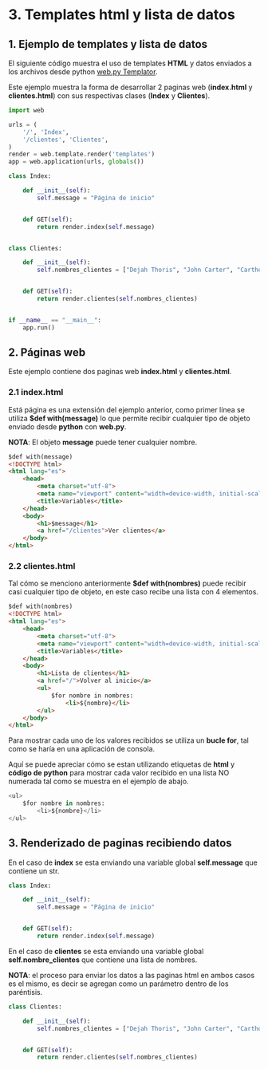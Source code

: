 # 3. Templates html y lista de datos

## 1. Ejemplo de templates y lista de datos

El siguiente código muestra el uso de templates **HTML** y datos enviados a los archivos desde python [web.py Templator](https://webpy.org/docs/0.3/templetor).

Este ejemplo muestra la forma de desarrollar 2 paginas web (**index.html** y **clientes.html**) con sus respectivas clases (**Index** y **Clientes**).

````python
import web

urls = (
    '/', 'Index',
    '/clientes', 'Clientes',
)
render = web.template.render('templates')
app = web.application(urls, globals())

class Index:

    def __init__(self):
        self.message = "Página de inicio"


    def GET(self):
        return render.index(self.message)


class Clientes:

    def __init__(self):
        self.nombres_clientes = ["Dejah Thoris", "John Carter", "Carthoris", "Tars Tarkas"]


    def GET(self):
        return render.clientes(self.nombres_clientes)


if __name__ == "__main__":
    app.run()
````

## 2. Páginas web

Este ejemplo contiene dos paginas web **index.html** y **clientes.html**.

### 2.1 index.html

Está página es una extensión del ejemplo anterior, como primer línea se utiliza **$def with(message)** lo que permite recibir cualquier tipo de objeto enviado desde **python** con **web.py**.

**NOTA**: El objeto **message** puede tener cualquier nombre.


````html
$def with(message)
<!DOCTYPE html>
<html lang="es">
    <head>
        <meta charset="utf-8">
        <meta name="viewport" content="width=device-width, initial-scale=1">
        <title>Variables</title>
    </head>
    <body>
        <h1>$message</h1>
        <a href="/clientes">Ver clientes</a>
    </body>
</html>
````

### 2.2 clientes.html

Tal cómo se menciono anteriormente **$def with(nombres)** puede recibir casi cualquier tipo de objeto, en este caso recibe una lista con 4 elementos.

````html
$def with(nombres)
<!DOCTYPE html>
<html lang="es">
    <head>
        <meta charset="utf-8">
        <meta name="viewport" content="width=device-width, initial-scale=1">
        <title>Variables</title>
    </head>
    <body>
        <h1>Lista de clientes</h1> 
        <a href="/">Volver al inicio</a>
        <ul>
            $for nombre in nombres:
                <li>${nombre}</li>
        </ul>
    </body>
</html>
````

Para mostrar cada uno de los valores recibidos se utiliza un **bucle for**, tal como se haría en una aplicación de consola.

Aquí se puede apreciar cómo se estan utilizando etiquetas de **html** y **código de python** para mostrar cada valor recibido en una lista NO numerada  tal como se muestra en el ejemplo de abajo.

````python
<ul>
    $for nombre in nombres:
        <li>${nombre}</li>
</ul>
````

## 3. Renderizado de paginas recibiendo datos

En el caso de **index** se esta enviando una variable global **self.message** que contiene un str.

````python
class Index:

    def __init__(self):
        self.message = "Página de inicio"


    def GET(self):
        return render.index(self.message)
````

En el caso de **clientes** se esta enviando una variable global **self.nombre_clientes** que contiene una lista de nombres.

**NOTA**: el proceso para enviar los datos a las paginas html en ambos casos es el mismo, es decir se agregan como un parámetro dentro de los paréntisis.

````python
class Clientes:

    def __init__(self):
        self.nombres_clientes = ["Dejah Thoris", "John Carter", "Carthoris", "Tars Tarkas"]


    def GET(self):
        return render.clientes(self.nombres_clientes)
````